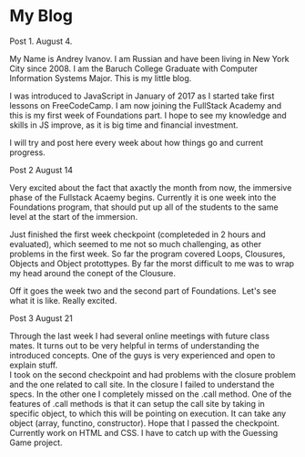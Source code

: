 # My Blog

Post 1.
August 4.

My Name is Andrey Ivanov. I am Russian and have been living in New York City since 2008. I am the Baruch College Graduate with Computer Information Systems Major. This is my little blog.

I was introduced to JavaScript in January of 2017 as I started take first lessons on FreeCodeCamp. I am now joining the FullStack Academy and this is my first week of Foundations part. I hope to see my knowledge and skills in JS improve, as it is big time and financial investment. 

I will try and post here every week about how things go and current progress.


Post 2
August 14

Very excited about the fact that axactly the month from now, the immersive phase of the Fullstack Acaemy begins. Currently it is one week into the Foundations program, that should put up all of the students to the same level at the start of the immersion. 

Just finished the first week checkpoint (completeded in 2 hours and evaluated), which seemed to me not so much challenging, as other problems in the first week. So far the program covered Loops, Clousures, Objects and Object protottypes. By far the morst difficult to me was to wrap my head around the conept of the Clousure. 

Off it goes the week two and the second part of Foundations. Let's see what it is like. Really excited. 

Post 3
August 21


Through the last week I had several online meetings with future class mates. It turns out to be very helpful in terms of understanding the introduced concepts. One of the guys is very experienced and open to explain stuff.  
I took on the second checkpoint and had problems with the closure problem and the one related to call site. In the closure I failed to understand the specs. In the other one I completely missed on the .call method. One of the features of .call methods is that it can setup the call site by taking in specific object, to which this will be pointing on execution. It can take any object (array, functino, constructor). 
Hope that I passed the checkpoint. Currently work on HTML and CSS. I have to catch up with the Guessing Game project.